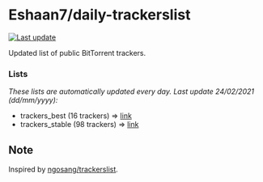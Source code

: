 
# Eshaan7/daily-trackerslist 

[![Last update](https://img.shields.io/badge/Last%20update-24/02/2021-blue.svg)](#)

Updated list of public BitTorrent trackers.

### Lists
*These lists are automatically updated every day. Last update 24/02/2021 (_dd/mm/yyyy_):*

* trackers_best (16 trackers) => [link](https://raw.githubusercontent.com/eshaan7/daily-trackerslist/master/trackers_best.txt)
* trackers_stable (98 trackers) => [link](https://raw.githubusercontent.com/eshaan7/daily-trackerslist/master/trackers_stable.txt)

## Note

Inspired by [ngosang/trackerslist](https://github.com/ngosang/trackerslist).
